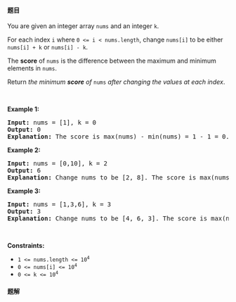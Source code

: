 #### 题目
<p>You are given an integer array <code>nums</code> and an integer <code>k</code>.</p>

<p>For each index <code>i</code> where <code>0 &lt;= i &lt; nums.length</code>, change <code>nums[i]</code> to be either <code>nums[i] + k</code> or <code>nums[i] - k</code>.</p>

<p>The <strong>score</strong> of <code>nums</code> is the difference between the maximum and minimum elements in <code>nums</code>.</p>

<p>Return <em>the minimum <strong>score</strong> of </em><code>nums</code><em> after changing the values at each index</em>.</p>

<p>&nbsp;</p>
<p><strong class="example">Example 1:</strong></p>

<pre>
<strong>Input:</strong> nums = [1], k = 0
<strong>Output:</strong> 0
<strong>Explanation:</strong> The score is max(nums) - min(nums) = 1 - 1 = 0.
</pre>

<p><strong class="example">Example 2:</strong></p>

<pre>
<strong>Input:</strong> nums = [0,10], k = 2
<strong>Output:</strong> 6
<strong>Explanation:</strong> Change nums to be [2, 8]. The score is max(nums) - min(nums) = 8 - 2 = 6.
</pre>

<p><strong class="example">Example 3:</strong></p>

<pre>
<strong>Input:</strong> nums = [1,3,6], k = 3
<strong>Output:</strong> 3
<strong>Explanation:</strong> Change nums to be [4, 6, 3]. The score is max(nums) - min(nums) = 6 - 3 = 3.
</pre>

<p>&nbsp;</p>
<p><strong>Constraints:</strong></p>

<ul>
	<li><code>1 &lt;= nums.length &lt;= 10<sup>4</sup></code></li>
	<li><code>0 &lt;= nums[i] &lt;= 10<sup>4</sup></code></li>
	<li><code>0 &lt;= k &lt;= 10<sup>4</sup></code></li>
</ul>


 #### 题解